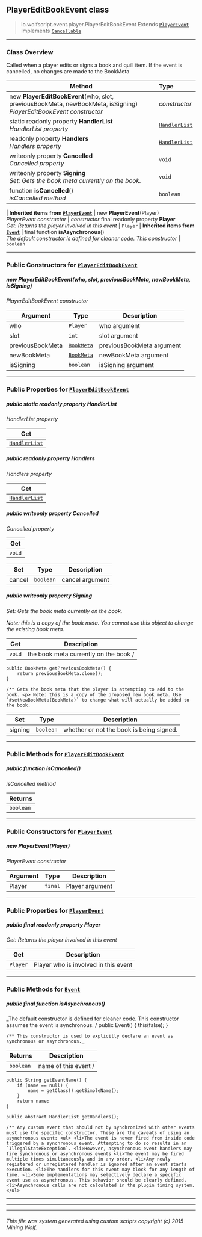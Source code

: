 ## PlayerEditBookEvent __class__

>io.wolfscript.event.player.PlayerEditBookEvent
>Extends [`PlayerEvent`](PlayerEvent.md)
>Implements [`Cancellable`](..\Cancellable.md)

---

### Class Overview

Called when a player edits or signs a book and quill item. If the event is cancelled, no changes are made to the BookMeta

Method | Type   
--- | :--- 
new __PlayerEditBookEvent__(who, slot, previousBookMeta, newBookMeta, isSigning) <br> _PlayerEditBookEvent constructor_ | _constructor_
static readonly property __HandlerList__ <br> _HandlerList property_ | [`HandlerList`](..\HandlerList.md)
 readonly property __Handlers__ <br> _Handlers property_ | [`HandlerList`](..\HandlerList.md)
 writeonly property __Cancelled__ <br> _Cancelled property_ | `void`
 writeonly property __Signing__ <br> _Set: Gets the book meta currently on the book._ | `void`
 function __isCancelled__() <br> _isCancelled method_ | `boolean`
 |
__Inherited items from [`PlayerEvent`](PlayerEvent.md)__ |
new __PlayerEvent__(Player) <br> _PlayerEvent constructor_ | _constructor_
final readonly property __Player__ <br> _Get: Returns the player involved in this event_ | `Player`
 |
__Inherited items from [`Event`](..\Event.md)__ |
final function __isAsynchronous__() <br> _The default constructor is defined for cleaner code. This constructor_ | `boolean`







---

### Public Constructors for [`PlayerEditBookEvent`](PlayerEditBookEvent.md)

##### <a id='playereditbookevent'></a>new __PlayerEditBookEvent__(who, slot, previousBookMeta, newBookMeta, isSigning) 

_PlayerEditBookEvent constructor_

Argument | Type | Description  
--- | --- | --- 
who | `Player` | who argument
slot | `int` | slot argument
previousBookMeta | [`BookMeta`](..\..\inventory\meta\BookMeta.md) | previousBookMeta argument
newBookMeta | [`BookMeta`](..\..\inventory\meta\BookMeta.md) | newBookMeta argument
isSigning | `boolean` | isSigning argument

---

### Public Properties for [`PlayerEditBookEvent`](PlayerEditBookEvent.md)

##### <a id='handlerlist'></a>public static readonly property __HandlerList__

_HandlerList property_

Get | 
--- | 
[`HandlerList`](..\HandlerList.md) |



##### <a id='handlers'></a>public  readonly property __Handlers__

_Handlers property_

Get | 
--- | 
[`HandlerList`](..\HandlerList.md) |



##### <a id='cancelled'></a>public  writeonly property __Cancelled__

_Cancelled property_

Get | 
--- | 
`void` |

Set | Type | Description  
--- | --- | --- 
cancel | `boolean` | cancel argument


##### <a id='signing'></a>public  writeonly property __Signing__

_Set: Gets the book meta currently on the book. <p> Note: this is a copy of the book meta. You cannot use this object to change the existing book meta._

Get | Description
--- | --- 
`void` | the book meta currently on the book /
    public BookMeta getPreviousBookMeta() {
        return previousBookMeta.clone();
    }

    /** Gets the book meta that the player is attempting to add to the book. <p> Note: this is a copy of the proposed new book meta. Use `#setNewBookMeta(BookMeta)` to change what will actually be added to the book.

Set | Type | Description  
--- | --- | --- 
signing | `boolean` | whether or not the book is being signed.


---

### Public Methods for [`PlayerEditBookEvent`](PlayerEditBookEvent.md)

##### <a id='iscancelled'></a>public  function __isCancelled__()

_isCancelled method_

Returns | 
--- | 
`boolean` |


---
### Public Constructors for [`PlayerEvent`](PlayerEvent.md)

##### <a id='playerevent'></a>new __PlayerEvent__(Player) 

_PlayerEvent constructor_

Argument | Type | Description  
--- | --- | --- 
Player | `final` | Player argument

---

### Public Properties for [`PlayerEvent`](PlayerEvent.md)

##### <a id='player'></a>public final readonly property __Player__

_Get: Returns the player involved in this event_

Get | Description
--- | --- 
`Player` | Player who is involved in this event



---

### Public Methods for [`Event`](..\Event.md)

##### <a id='isasynchronous'></a>public final function __isAsynchronous__()

_The default constructor is defined for cleaner code. This constructor assumes the event is synchronous. /
    public Event() {
        this(false);
    }

    /** This constructor is used to explicitly declare an event as synchronous or asynchronous._

Returns | Description
--- | --- 
`boolean` | name of this event /
    public String getEventName() {
        if (name == null) {
            name = getClass().getSimpleName();
        }
        return name;
    }

    public abstract HandlerList getHandlers();

    /** Any custom event that should not by synchronized with other events must use the specific constructor. These are the caveats of using an asynchronous event: <ul> <li>The event is never fired from inside code triggered by a synchronous event. Attempting to do so results in an `IllegalStateException`. <li>However, asynchronous event handlers may fire synchronous or asynchronous events <li>The event may be fired multiple times simultaneously and in any order. <li>Any newly registered or unregistered handler is ignored after an event starts execution. <li>The handlers for this event may block for any length of time. <li>Some implementations may selectively declare a specific event use as asynchronous. This behavior should be clearly defined. <li>Asynchronous calls are not calculated in the plugin timing system. </ul>


---


---


---


###### This file was system generated using custom scripts copyright (c) 2015 Mining Wolf.
	

